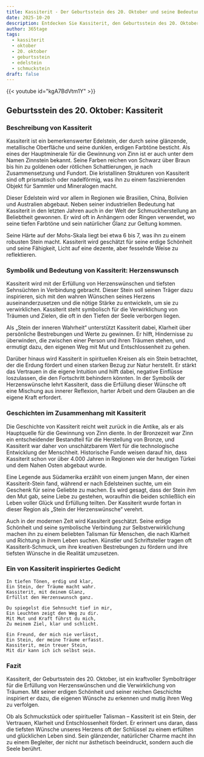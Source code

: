 ```yaml
---
title: Kassiterit - Der Geburtsstein des 20. Oktober und seine Bedeutung
date: 2025-10-20
description: Entdecken Sie Kassiterit, den Geburtsstein des 20. Oktober, der Herzenswunsch symbolisiert. Seine Symbolik und Geschichte werden Sie inspirieren.
author: 365tage
tags:
  - kassiterit
  - oktober
  - 20. oktober
  - geburtsstein
  - edelstein
  - schmuckstein
draft: false
---
```


{{< youtube id="kgA7BdVtm1Y" >}}

## Geburtsstein des 20. Oktober: Kassiterit

### Beschreibung von Kassiterit

Kassiterit ist ein bemerkenswerter Edelstein, der durch seine glänzende, metallische Oberfläche und seine dunklen, erdigen Farbtöne besticht. Als eines der Hauptminerale für die Gewinnung von Zinn ist er auch unter dem Namen Zinnstein bekannt. Seine Farben reichen von Schwarz über Braun bis hin zu goldenen oder rötlichen Schattierungen, je nach Zusammensetzung und Fundort. Die kristallinen Strukturen von Kassiterit sind oft prismatisch oder nadelförmig, was ihn zu einem faszinierenden Objekt für Sammler und Mineralogen macht.

Dieser Edelstein wird vor allem in Regionen wie Brasilien, China, Bolivien und Australien abgebaut. Neben seiner industriellen Bedeutung hat Kassiterit in den letzten Jahren auch in der Welt der Schmuckherstellung an Beliebtheit gewonnen. Er wird oft in Anhängern oder Ringen verwendet, wo seine tiefen Farbtöne und sein natürlicher Glanz zur Geltung kommen.

Seine Härte auf der Mohs-Skala liegt bei etwa 6 bis 7, was ihn zu einem robusten Stein macht. Kassiterit wird geschätzt für seine erdige Schönheit und seine Fähigkeit, Licht auf eine dezente, aber fesselnde Weise zu reflektieren.

### Symbolik und Bedeutung von Kassiterit: Herzenswunsch

Kassiterit wird mit der Erfüllung von Herzenswünschen und tiefsten Sehnsüchten in Verbindung gebracht. Dieser Stein soll seinen Träger dazu inspirieren, sich mit den wahren Wünschen seines Herzens auseinanderzusetzen und die nötige Stärke zu entwickeln, um sie zu verwirklichen. Kassiterit steht symbolisch für die Verwirklichung von Träumen und Zielen, die oft in den Tiefen der Seele verborgen liegen.

Als „Stein der inneren Wahrheit“ unterstützt Kassiterit dabei, Klarheit über persönliche Bestrebungen und Werte zu gewinnen. Er hilft, Hindernisse zu überwinden, die zwischen einer Person und ihren Träumen stehen, und ermutigt dazu, den eigenen Weg mit Mut und Entschlossenheit zu gehen.

Darüber hinaus wird Kassiterit in spirituellen Kreisen als ein Stein betrachtet, der die Erdung fördert und einen starken Bezug zur Natur herstellt. Er stärkt das Vertrauen in die eigene Intuition und hilft dabei, negative Einflüsse loszulassen, die den Fortschritt behindern könnten. In der Symbolik der Herzenswünsche lehrt Kassiterit, dass die Erfüllung dieser Wünsche oft eine Mischung aus innerer Reflexion, harter Arbeit und dem Glauben an die eigene Kraft erfordert.

### Geschichten im Zusammenhang mit Kassiterit

Die Geschichte von Kassiterit reicht weit zurück in die Antike, als er als Hauptquelle für die Gewinnung von Zinn diente. In der Bronzezeit war Zinn ein entscheidender Bestandteil für die Herstellung von Bronze, und Kassiterit war daher von unschätzbarem Wert für die technologische Entwicklung der Menschheit. Historische Funde weisen darauf hin, dass Kassiterit schon vor über 4.000 Jahren in Regionen wie der heutigen Türkei und dem Nahen Osten abgebaut wurde.

Eine Legende aus Südamerika erzählt von einem jungen Mann, der einen Kassiterit-Stein fand, während er nach Edelsteinen suchte, um ein Geschenk für seine Geliebte zu machen. Es wird gesagt, dass der Stein ihm den Mut gab, seine Liebe zu gestehen, woraufhin die beiden schließlich ein Leben voller Glück und Erfüllung teilten. Der Kassiterit wurde fortan in dieser Region als „Stein der Herzenswünsche“ verehrt.

Auch in der modernen Zeit wird Kassiterit geschätzt. Seine erdige Schönheit und seine symbolische Verbindung zur Selbstverwirklichung machen ihn zu einem beliebten Talisman für Menschen, die nach Klarheit und Richtung in ihrem Leben suchen. Künstler und Schriftsteller tragen oft Kassiterit-Schmuck, um ihre kreativen Bestrebungen zu fördern und ihre tiefsten Wünsche in die Realität umzusetzen.

### Ein von Kassiterit inspiriertes Gedicht

```
In tiefen Tönen, erdig und klar,  
Ein Stein, der Träume macht wahr.  
Kassiterit, mit deinem Glanz,  
Erfüllst den Herzenswunsch ganz.  

Du spiegelst die Sehnsucht tief in mir,  
Ein Leuchten zeigt den Weg zu dir.  
Mit Mut und Kraft führst du mich,  
Zu meinem Ziel, klar und schlicht.  

Ein Freund, der mich nie verlässt,  
Ein Stein, der meine Träume erfasst.  
Kassiterit, mein treuer Stein,  
Mit dir kann ich ich selbst sein.  
```

### Fazit

Kassiterit, der Geburtsstein des 20. Oktober, ist ein kraftvoller Symbolträger für die Erfüllung von Herzenswünschen und die Verwirklichung von Träumen. Mit seiner erdigen Schönheit und seiner reichen Geschichte inspiriert er dazu, die eigenen Wünsche zu erkennen und mutig ihren Weg zu verfolgen.

Ob als Schmuckstück oder spiritueller Talisman – Kassiterit ist ein Stein, der Vertrauen, Klarheit und Entschlossenheit fördert. Er erinnert uns daran, dass die tiefsten Wünsche unseres Herzens oft der Schlüssel zu einem erfüllten und glücklichen Leben sind. Sein glänzender, natürlicher Charme macht ihn zu einem Begleiter, der nicht nur ästhetisch beeindruckt, sondern auch die Seele berührt.